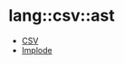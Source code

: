 # lang::csv::ast


   * [CSV](../../../../Library/lang/csv/ast/CSV.md)
   * [Implode](../../../../Library/lang/csv/ast/Implode.md)